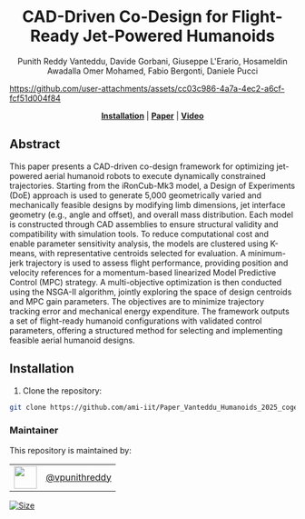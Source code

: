 <h1 align="center">
 CAD-Driven Co-Design for Flight-Ready Jet-Powered Humanoids
</h1>

<div align="center">
Punith Reddy Vanteddu, Davide Gorbani, Giuseppe L'Erario, Hosameldin Awadalla Omer Mohamed, Fabio Bergonti, Daniele Pucci
</div>

<p align="center">




https://github.com/user-attachments/assets/cc03c986-4a7a-4ec2-a6cf-fcf51d004f84






</p>
<div align="center">
  <a href="#Installation"><b>Installation</b></a> |
  <a href="https://arxiv.org/pdf/2509.14935"><b>Paper</b></a> |
  <a href="https://youtu.be/2AHclnjdIwM"><b>Video</b></a>
</div>

## Abstract

This paper presents a CAD-driven co-design framework for optimizing jet-powered aerial humanoid robots to execute dynamically constrained trajectories. Starting from the iRonCub-Mk3 model, a Design of Experiments (DoE) approach is used to generate 5,000 geometrically varied and mechanically feasible designs by modifying limb dimensions, jet interface geometry (e.g., angle and offset), and overall mass distribution. Each model is constructed through CAD assemblies to ensure structural validity and compatibility with simulation tools. To reduce computational cost and enable parameter sensitivity analysis, the models are clustered using K-means, with representative centroids selected for evaluation. A minimum-jerk trajectory is used to assess flight performance, providing position and velocity references for a momentum-based linearized Model Predictive Control (MPC) strategy. A multi-objective optimization is then conducted using the NSGA-II algorithm, jointly exploring the space of design centroids and MPC gain parameters. The objectives are to minimize trajectory tracking error and mechanical energy expenditure. The framework outputs a set of flight-ready humanoid configurations with validated control parameters, offering a structured method for selecting and implementing feasible aerial humanoid designs.

## Installation

1. Clone the repository:
  ```bash
  git clone https://github.com/ami-iit/Paper_Vanteddu_Humanoids_2025_cogenerative_cad.git
  ```



### Maintainer

This repository is maintained by:

| | |
|:---:|:---:|
| [<img src="https://github.com/vpunithreddy.png" width="40">](https://github.com/vpunithreddy) | [@vpunithreddy](https://github.com/vpunithreddy) |

<p align="left">
   <a href="https://github.com/ami-iit/Paper_Vanteddu_Humanoids_2025_cogenerative_cad/blob/main/LICENSE"><img src="https://img.shields.io/github/license/ami-iit/Paper_Vanteddu_Humanoids_2025_cogenerative_cad" alt="Size" class="center"/></a>
</p>

